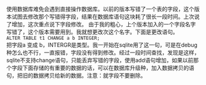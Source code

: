 使用数据库难免会遇到直接操作数据库。以前的版本写错了一个表的字段，这个版本试图去修改那个写错得字段，结果在数据库语句这块耗了很长一段时间。上次说了增加，这次重点说下字段修改。
由于我的粗心，上个版本加入的一个字段名字写错了，这个版本需要用到。我就想更改次这个名字。下面是更改语句。            
`ALTER TABLE t1 CHANGE a b INTEGER;`	
把字段a 变成 b，INTERGR是类型。我一开始在sqlite用了这一句，可是在debug种怎么也不行，一直报错，字段没有得到修改。经过一段时间查找，发现是这样，sqlite不支持change语句，只能丢弃写错的字段，使用add语句增加，如果以前那个字段下面存储的有重要的数据的话，可以在数据库升级种，加入数据拷贝的语句，把旧的数据拷贝给新的数据。注意：就字段不要删除。
